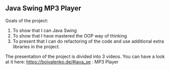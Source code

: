 ## Java Swing MP3 Player

Goals of the project:
1. To show that I can Java Swing
2. To show that I have mastered the OOP way of thinking
3. To present that I can do refactoring of the code and use additional extra libraries in the project.

The presentation of the project is divided into 3 videos. You can have a look at it here: https://boivalenko.de/#java_se : MP3 Player
